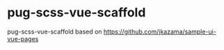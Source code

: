 # pug-scss-vue-scaffold
pug-scss-vue-scaffold based on https://github.com/jkazama/sample-ui-vue-pages
